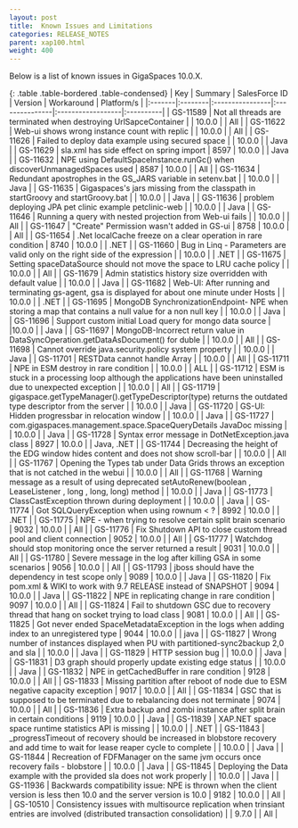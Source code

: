 ```yaml
---
layout: post
title:  Known Issues and Limitations
categories: RELEASE_NOTES
parent: xap100.html
weight: 400
---
```



Below is a list of known issues in GigaSpaces 10.0.X.


{: .table .table-bordered .table-condensed}
| Key | Summary | SalesForce ID | Version | Workaround | Platform/s |
|:-------|:--------|:----------------|:---------------|:------------------|:----------|
| <nobr>GS-11589</nobr> | Not all threads are terminated when destroying UrlSapceContainer | | 10.0.0 | | All |
| GS-11622 | Web-ui shows wrong instance count with replic | | 10.0.0 | | All |
| GS-11626 | Failed to deploy data example using secured space | | 10.0.0 | | Java |
| GS-11629 | sla.xml has side effect on spring import | 8597 | 10.0.0 | | Java |
| GS-11632 | NPE using DefaultSpaceInstance.runGc() when discoverUnmanagedSpaces used | 8587 | 10.0.0 | | All |
| GS-11634 | Redundant apostrophes in the GS_JARS variable in setenv.bat | | 10.0.0 | | Java |
| GS-11635 | Gigaspaces's jars missing from the classpath in startGroovy and startGroovy.bat | | 10.0.0 | | Java |
| GS-11636 | problem deploying JPA pet clinic example petclinic-web | | 10.0.0 | | Java |
| GS-11646 | Running a query with nested projection from Web-ui fails | | 10.0.0 | | All |
| GS-11647 | "Create" Permission wasn't added in GS-ui | 8758 | 10.0.0 | | All |
| GS-11654 | .Net localCache freeze on a clear operation in rare condition | 8740 | 10.0.0 | | .NET |
| GS-11660 | Bug in Linq - Parameters are valid only on the right side of the expression | | 10.0.0 | | .NET |
| GS-11675 | Setting spaceDataSource should not move the space to LRU cache policy | | 10.0.0 | | All |
| GS-11679 | Admin statistics history size overridden with default value | | 10.0.0 | | Java |
| GS-11682 | Web-UI: After running and terminating gs-agent, gsa is displayed for about one minute under Hosts | | 10.0.0 | | .NET |
| GS-11695 | MongoDB SynchronizationEndpoint- NPE when storing a map that contains a null value for a non null key | | 10.0.0 | | Java |
| GS-11696 | Support custom initial Load query for mongo data source                           | |10.0.0 |  | Java |
| GS-11697 | MongoDB-Incorrect return value in DataSyncOperation.getDataAsDocument() for duble | | 10.0.0 | | All |
| GS-11698 | Cannot override java.security.policy system property | | 10.0.0 | | Java |
| GS-11701 | RESTData cannot handle Array | | 10.0.0 | | All |
| GS-11711 | NPE in ESM destroy in rare condition | | 10.0.0 | | ALL |
| GS-11712 | ESM is stuck in a processing loop although the applications have been uninstalled due to unexpected exception | | 10.0.0 | | All |
| GS-11719 | gigaspace.getTypeManager().getTypeDescriptor(type) returns the outdated type descriptor from the server | | 10.0.0 | | Java |
| GS-11720 | GS-UI: Hidden progressbar in relocation window | | 10.0.0 | | Java |
| GS-11727 | com.gigaspaces.management.space.SpaceQueryDetails JavaDoc missing | | 10.0.0 | | Java |
| GS-11728 | Syntax error message in DotNetException.java class | 8927 | 10.0.0 | | Java, .NET |
| GS-11744 | Decreasing the height of the EDG window hides content and does not show scroll-bar | | 10.0.0 | | All |
| GS-11767 | Opening the Types tab under Data Grids throws an exception that is not catched in the webui | | 10.0.0 | | All |
| GS-11768 | Warning message as a result of using deprecated setAutoRenew(boolean , LeaseListener , long , long, long) method | | 10.0.0 | | Java |
| GS-11773 | ClassCastException thrown during deployment |  | 10.0.0 | | Java |
| GS-11774 | Got SQLQueryException when using rownum < ? | 8992 | 10.0.0 | | .NET |
| GS-11775 | NPE - when trying to resolve certain split brain scenario | 9032 | 10.0.0 | | All |
| GS-11776 | Fix Shutdown API to close custom thread pool and client connection | 9052 | 10.0.0 | | All |
| GS-11777 | Watchdog should stop monitoring once the server returned a result | 9031 | 10.0.0 | | All |
| GS-11780 | Severe message in the log after killing GSA in some scenarios | 9056 | 10.0.0 | | All |
| GS-11793 | jboss should have the dependency in test scope only | 9089 | 10.0.0 | | Java |
| GS-11820 | Fix pom.xml & WIKI to work with 9.7 RELEASE instead of SNAPSHOT | 9094 | 10.0.0 | | Java |
| GS-11822 | NPE in replicating change in rare condition | 9097 | 10.0.0 | | All |
| GS-11824 | Fail to shutdown GSC due to recovery thread that hang on socket trying to load class | 9081 | 10.0.0 | | All |
| GS-11825 | Got never ended SpaceMetadataException in the logs when adding index to an unregistered type | 9044 | 10.0.0 | | java |
| GS-11827 | Wrong number of instances displayed when PU with partitioned-sync2backup 2,0 and sla |  | 10.0.0 | | Java |
| GS-11829 | HTTP session bug |  | 10.0.0 | | Java |
| GS-11831 | D3 graph should properly update existing edge status |  | 10.0.0 | | Java |
| GS-11832 | NPE in getCachedBuffer in rare condition | 9128 | 10.0.0 | | All |
| GS-11833 | Missing partition after reboot of node due to ESM negative capacity exception | 9017 | 10.0.0 | | All |
| GS-11834 | GSC that is supposed to be terminated due to rebalancing does not terminate | 9074 | 10.0.0 | | All |
| GS-11836 | Extra backup and zombi instance after split brain in certain conditions | 9119 | 10.0.0 | | Java |
| GS-11839 | XAP.NET space space runtime statistics API is missing |  | 10.0.0 | | .NET |
| GS-11843 | _progressTimeout of recovery should be increased in blobstore recovery and add time to wait for lease reaper cycle to complete |  | 10.0.0 | | Java |
| GS-11844 | Recreation of FDFManager on the same jvm occurs once recovery fails - blobstore |  | 10.0.0 | | Java |
| GS-11845 | Deploying the Data example with the provided sla does not work properly |  | 10.0.0 | | Java |
| GS-11936 | Backwards compatibility issue: NPE is thrown when the client version is less then 10.0 and the server version is 10.0 | 9182 | 10.0.0 | | All |
| GS-10510 | Consistency issues with multisource replication when trinsiant entries are involved (distributed transaction consolidation) | | 9.7.0 | | All | 
